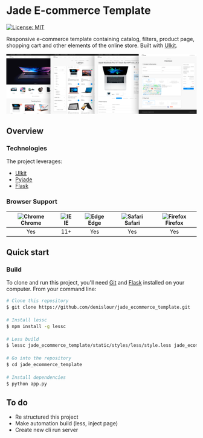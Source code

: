# Jade E-commerce Template
[![License: MIT](https://img.shields.io/badge/license-MIT-blue.svg)](https://github.com/denislour/jade_ecommerce_template/blob/master/LICENSE)

Responsive e-commerce template containing catalog, filters, product page, shopping cart and other elements of the online store. Built with [UIkit](https://getuikit.com).


[![Computer store e-commerce template](https://raw.githubusercontent.com/denislour/jade_ecommerce_template/master/static/images/preview.png "Computer store e-commerce template")](https://raw.githubusercontent.com/denislour/jade_ecommerce_template/master/static/images/preview.png  "Computer store e-commerce template")

## Overview

### Technologies

The project leverages:

- [UIkit](https://github.com/uikit/uikit)
- [Pyjade](https://github.com/syrusakbary/pyjade)
- [Flask](https://github.com/pallets/flask)

### Browser Support
| <img src="https://user-images.githubusercontent.com/1215767/34348387-a2e64588-ea4d-11e7-8267-a43365103afe.png" alt="Chrome" width="16px" height="16px" /> Chrome | <img src="https://user-images.githubusercontent.com/1215767/34348590-250b3ca2-ea4f-11e7-9efb-da953359321f.png" alt="IE" width="16px" height="16px" /> IE | <img src="https://user-images.githubusercontent.com/1215767/34348380-93e77ae8-ea4d-11e7-8696-9a989ddbbbf5.png" alt="Edge" width="16px" height="16px" /> Edge | <img src="https://user-images.githubusercontent.com/1215767/34348394-a981f892-ea4d-11e7-9156-d128d58386b9.png" alt="Safari" width="16px" height="16px" /> Safari | <img src="https://user-images.githubusercontent.com/1215767/34348383-9e7ed492-ea4d-11e7-910c-03b39d52f496.png" alt="Firefox" width="16px" height="16px" /> Firefox |
| :---------: | :---------: | :---------: | :---------: | :---------: |
| Yes | 11+ | Yes | Yes | Yes |

## Quick start

### Build

To clone and run this project, you'll need [Git](https://git-scm.com) and [Flask](https://flask.palletsprojects.com/en/1.1.x/) installed on your computer. From your command line:

```bash
# Clone this repository
$ git clone https://github.com/denislour/jade_ecommerce_template.git

# Install lessc
$ npm install -g lessc

# Less build
$ lessc jade_ecommerce_template/static/styles/less/style.less jade_ecommerce_template/static/styles.css

# Go into the repository
$ cd jade_ecommerce_template 

# Install dependencies
$ python app.py
```

## To do

- Re structured this project
- Make automation build (less, inject page)
- Create new cli run server
